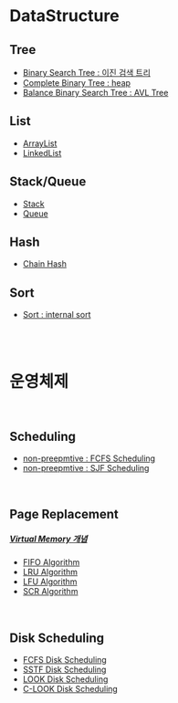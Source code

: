 # DataStructure

## Tree

* [Binary Search Tree : 이진 검색 트리](./src/main/java/com/tree/binarytree)
* [Complete Binary Tree : heap](./src/main/java/com/tree/heap)
* [Balance Binary Search Tree : AVL Tree](./src/main/java/com/tree/avltree)

## List

* [ArrayList](./src/main/java/com/list/arraylist)
* [LinkedList](./src/main/java/com/list/linkedlist)

## Stack/Queue

* [Stack](./src/main/java/com/linear/mStack)
* [Queue](./src/main/java/com/linear/mQueue)

## Hash

* [Chain Hash](./src/main/java/com/hash)

## Sort

* [Sort : internal sort](./src/main/java/com/sort)

<br>
<br>

# 운영체제

<br>

## Scheduling

* [non-preepmtive : FCFS Scheduling](./src/main/java/com/scheduling/FCFS)
* [non-preepmtive : SJF Scheduling](./src/main/java/com/scheduling/SJF)

<br>

## Page Replacement 

##### [Virtual Memory 개념](./src/main/java/com/page)

* [FIFO Algorithm](./src/main/java/com/page/FIFO)
* [LRU Algorithm](./src/main/java/com/page/LRU)
* [LFU Algorithm](./src/main/java/com/page/LFU)
* [SCR Algorithm](./src/main/java/com/page/SCR)

<br>

## Disk Scheduling

* [FCFS Disk Scheduling](./src/main/java/com/disk/FCFS)
* [SSTF Disk Scheduling](./src/main/java/com/disk/SSTF)
* [LOOK Disk Scheduling](./src/main/java/com/disk/LOOK)
* [C-LOOK Disk Scheduling](./src/main/java/com/disk/CLOOK)